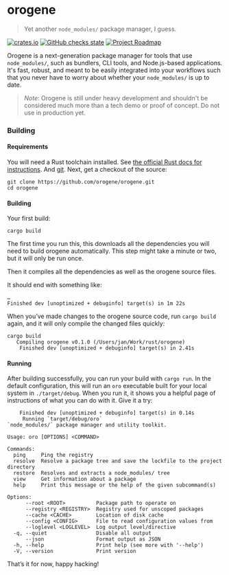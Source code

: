 <div class="oranda-hide">

# orogene

</div>

> Yet another `node_modules/` package manager, I guess.

[![crates.io](https://img.shields.io/crates/v/orogene.svg)](https://crates.io/crates/orogene)
[![GitHub checks
state](https://img.shields.io/github/checks-status/orogene/orogene/main)](https://github.com/orogene/orogene/actions/workflows/ci.yml?query=branch%3Amain)
[![Project
Roadmap](https://img.shields.io/badge/Roadmap-Project%20Roadmap-informational)](https://github.com/orgs/orogene/projects/2/views/1)

Orogene is a next-generation package manager for tools that use
`node_modules/`, such as bundlers, CLI tools, and Node.js-based
applications. It's fast, robust, and meant to be easily integrated into
your workflows such that you never have to worry about whether your
`node_modules/` is up to date.

> *Note*: Orogene is still under heavy development and shouldn't be
> considered much more than a tech demo or proof of concept. Do not use in
> production yet.

### Building

#### Requirements

You will need a Rust toolchain installed. See [the official Rust docs for
instructions](https://www.rust-lang.org/tools/install). And
[git](https://git-scm.com/downloads). Next, get a checkout of the source:

```
git clone https://github.com/orogene/orogene.git
cd orogene
```

#### Building

Your first build:

```
cargo build
```

The first time you run this, this downloads all the dependencies you will
need to build orogene automatically. This step might take a minute or two,
but it will only be run once.

Then it compiles all the dependencies as well as the orogene source files.

It should end with something like:

```
…
Finished dev [unoptimized + debuginfo] target(s) in 1m 22s
```

When you’ve made changes to the orogene source code, run `cargo build`
again, and it will only compile the changed files quickly:

```
cargo build
   Compiling orogene v0.1.0 (/Users/jan/Work/rust/orogene)
    Finished dev [unoptimized + debuginfo] target(s) in 2.41s
```

#### Running

After building successfully, you can run your build with `cargo run`. In
the default configuration, this will run an `oro` executable built for
your local system in `./target/debug`. When you run it, it shows you a
helpful page of instructions of what you can do with it. Give it a try:

```
    Finished dev [unoptimized + debuginfo] target(s) in 0.14s
     Running `target/debug/oro`
`node_modules/` package manager and utility toolkit.

Usage: oro [OPTIONS] <COMMAND>

Commands:
  ping     Ping the registry
  resolve  Resolve a package tree and save the lockfile to the project directory
  restore  Resolves and extracts a node_modules/ tree
  view     Get information about a package
  help     Print this message or the help of the given subcommand(s)

Options:
      --root <ROOT>          Package path to operate on
      --registry <REGISTRY>  Registry used for unscoped packages
      --cache <CACHE>        Location of disk cache
      --config <CONFIG>      File to read configuration values from
      --loglevel <LOGLEVEL>  Log output level/directive
  -q, --quiet                Disable all output
      --json                 Format output as JSON
  -h, --help                 Print help (see more with '--help')
  -V, --version              Print version
```

That’s it for now, happy hacking!
